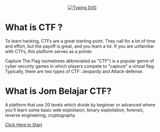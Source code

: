 <p align="center">
<a href="https://git.io/typing-svg"><img src="https://readme-typing-svg.herokuapp.com?font=Fira+Code&size=28&pause=1000&color=FFFFFFFF&center=true&vCenter=true&width=435&lines=Welcome+to+Jom+Belajar+CTF;Let's+get+you+the+details!" alt="Typing SVG" /></a>
</p>    
    
# What is CTF ?
To learn hacking, CTFs are a great starting point. They call for a lot of time and effort, but the payoff is great, and you learn a lot. If you are unfamiliar with CTFs, this platform serves as a primer.

Capture The Flag (sometimes abbreviated as "CTF") is a popular genre of cyber security games in which players compete to "capture" a virtual flag. Typically, there are two types of CTF: Jeopardy and Attack-defense.

# What is Jom Belajar CTF?
A platform that use 20 levels which divide by beginner or advanced where you'll learn some basic web exploitaion, binary exploitation, forensic, reverse engineering, cryptography

[Click Here to Start](https://github.com/g3nj1z/Jom-Belajar-CTF/discussions/10)

